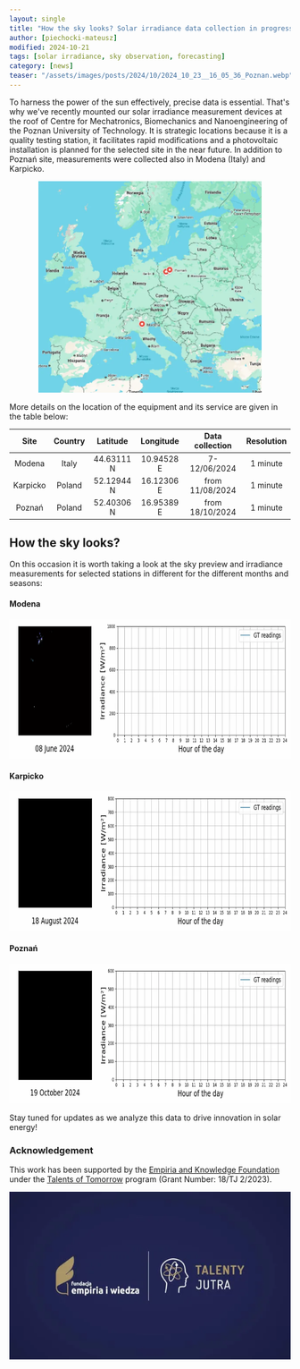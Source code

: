 ```yaml
---
layout: single
title: "How the sky looks? Solar irradiance data collection in progress!"
author: [piechocki-mateusz]
modified: 2024-10-21
tags: [solar irradiance, sky observation, forecasting]
category: [news]
teaser: "/assets/images/posts/2024/10/2024_10_23__16_05_36_Poznan.webp"
---
```


To harness the power of the sun effectively, precise data is essential. That's why we've recently mounted our solar irradiance measurement devices at the roof of Centre for Mechatronics, Biomechanics and Nanoengineering of the Poznan University of Technology. It is strategic locations because it is a quality testing station, it facilitates rapid modifications and a photovoltaic installation is planned for the selected site in the near future. In addition to Poznań site, measurements were collected also in Modena (Italy) and Karpicko.

<p align="center">
    <img src="/assets/images/posts/2024/10/dataset-locations.webp" width="400px" />
</p>

More details on the location of the equipment and its service are given in the table below:

| Site | Country | Latitude | Longitude | Data collection | Resolution |
|:----:|:-------:|:--------:|:---------:|:---------------:|:----------:|
| Modena | Italy |44.63111 N | 10.94528 E | 7-12/06/2024 | 1 minute |
| Karpicko | Poland |52.12944 N | 16.12306 E | from 11/08/2024 | 1 minute |
| Poznań | Poland | 52.40306 N | 16.95389 E | from 18/10/2024 | 1 minute |

## How the sky looks?

On this occasion it is worth taking a look at the sky preview and irradiance measurements for selected stations in different for the different months and seasons:

#### Modena

<p align="center">
    <img src="/assets/images/posts/2024/10/08_06_2024_Modena.webp" height="250px" />
</p>

#### Karpicko

<p align="center">
    <img src="/assets/images/posts/2024/10/18_08_2024_Karpicko.webp" height="250px" />
</p>

#### Poznań
<p align="center">
    <img src="/assets/images/posts/2024/10/19_10_2024_Poznan.webp" height="250px" />
</p>

Stay tuned for updates as we analyze this data to drive innovation in solar energy!

### Acknowledgement

This work has been supported by the [Empiria and Knowledge Foundation](https://empiriaiwiedza.pl/) under the [Talents of Tomorrow]((https://www.talentyjutra.pl/)) program (Grant Number: 18/TJ 2/2023).

<p align="center">
    <img src="/assets/images/posts/2024/10/tj_feiw_logo.webp" height="300px" />
</p>
